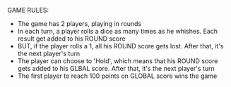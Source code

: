 GAME RULES:

- The game has 2 players, playing in rounds
- In each turn, a player rolls a dice as many times as he whishes.
 Each result get added to his ROUND score
- BUT, if the player rolls a 1, all his ROUND score gets lost.
After that, it's the next player's turn
- The player can choose to 'Hold', which means that his ROUND
 score gets added to his GLBAL score. After that, it's the next player's turn
- The first player to reach 100 points on GLOBAL score wins the game

